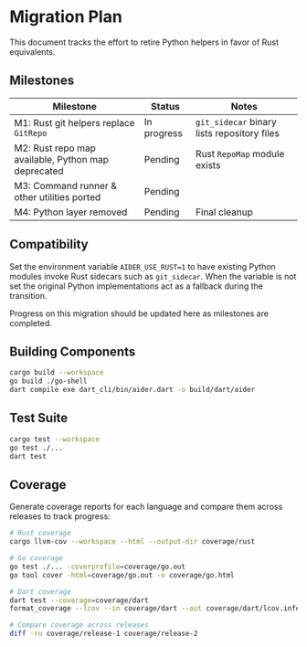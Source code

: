 # Migration Plan

This document tracks the effort to retire Python helpers in favor of Rust equivalents.

## Milestones

| Milestone | Status | Notes |
|-----------|--------|-------|
| M1: Rust git helpers replace `GitRepo` | In progress | `git_sidecar` binary lists repository files |
| M2: Rust repo map available, Python map deprecated | Pending | Rust `RepoMap` module exists |
| M3: Command runner & other utilities ported | Pending | |
| M4: Python layer removed | Pending | Final cleanup |

## Compatibility

Set the environment variable `AIDER_USE_RUST=1` to have existing Python modules
invoke Rust sidecars such as `git_sidecar`.  When the variable is not set the
original Python implementations act as a fallback during the transition.

Progress on this migration should be updated here as milestones are completed.

## Building Components

```bash
cargo build --workspace
go build ./go-shell
dart compile exe dart_cli/bin/aider.dart -o build/dart/aider
```

## Test Suite

```bash
cargo test --workspace
go test ./...
dart test
```

## Coverage

Generate coverage reports for each language and compare them across releases to track progress:

```bash
# Rust coverage
cargo llvm-cov --workspace --html --output-dir coverage/rust

# Go coverage
go test ./... -coverprofile=coverage/go.out
go tool cover -html=coverage/go.out -o coverage/go.html

# Dart coverage
dart test --coverage=coverage/dart
format_coverage --lcov --in coverage/dart --out coverage/dart/lcov.info

# Compare coverage across releases
diff -ru coverage/release-1 coverage/release-2
```
